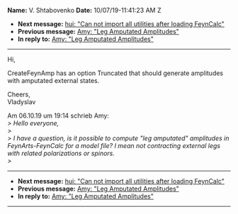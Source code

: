 **Name:** V. Shtabovenko
**Date:** 10/07/19-11:41:23 AM Z

  - **Next message:** [hui: "Can not import all utilities after loading
    FeynCalc"](1534.html)
  - **Previous message:** [Amy: "Leg Amputated Amplitudes"](1532.html)
  - **In reply to:** [Amy: "Leg Amputated Amplitudes"](1532.html)

-----

Hi,  

CreateFeynAmp has an option Truncated that should generate amplitudes  
with amputated external states.  

Cheers,  
Vladyslav  

Am 06.10.19 um 19:14 schrieb Amy:  
*\> Hello everyone,*  
*\>*  
*\> I have a question, is it possible to compute "leg amputated"
amplitudes in FeynArts-FeynCalc for a model file? I mean not contracting
external legs with related polarizations or spinors.*  
*\>*  

-----

  - **Next message:** [hui: "Can not import all utilities after loading
    FeynCalc"](1534.html)
  - **Previous message:** [Amy: "Leg Amputated Amplitudes"](1532.html)
  - **In reply to:** [Amy: "Leg Amputated Amplitudes"](1532.html)

-----

